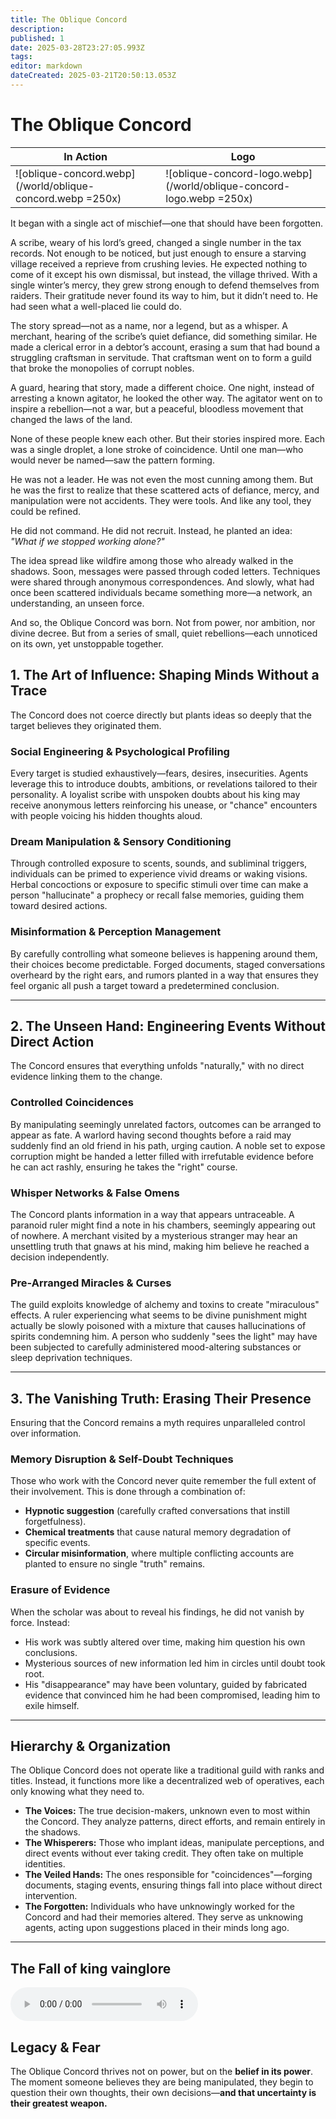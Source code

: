 ```yaml
---
title: The Oblique Concord
description: 
published: 1
date: 2025-03-28T23:27:05.993Z
tags: 
editor: markdown
dateCreated: 2025-03-21T20:50:13.053Z
---
```


# The Oblique Concord
| In Action | Logo |
| --- | --- |
| ![oblique-concord.webp](/world/oblique-concord.webp =250x)|![oblique-concord-logo.webp](/world/oblique-concord-logo.webp =250x)|

It began with a single act of mischief—one that should have been forgotten.

A scribe, weary of his lord’s greed, changed a single number in the tax records. Not enough to be noticed, but just enough to ensure a starving village received a reprieve from crushing levies. He expected nothing to come of it except his own dismissal, but instead, the village thrived. With a single winter’s mercy, they grew strong enough to defend themselves from raiders. Their gratitude never found its way to him, but it didn’t need to. He had seen what a well-placed lie could do.

The story spread—not as a name, nor a legend, but as a whisper. A merchant, hearing of the scribe’s quiet defiance, did something similar. He made a clerical error in a debtor’s account, erasing a sum that had bound a struggling craftsman in servitude. That craftsman went on to form a guild that broke the monopolies of corrupt nobles.

A guard, hearing that story, made a different choice. One night, instead of arresting a known agitator, he looked the other way. The agitator went on to inspire a rebellion—not a war, but a peaceful, bloodless movement that changed the laws of the land.

None of these people knew each other. But their stories inspired more. Each was a single droplet, a lone stroke of coincidence. Until one man—who would never be named—saw the pattern forming.

He was not a leader. He was not even the most cunning among them. But he was the first to realize that these scattered acts of defiance, mercy, and manipulation were not accidents. They were tools. And like any tool, they could be refined.

He did not command. He did not recruit. Instead, he planted an idea:  
*"What if we stopped working alone?"*

The idea spread like wildfire among those who already walked in the shadows. Soon, messages were passed through coded letters. Techniques were shared through anonymous correspondences. And slowly, what had once been scattered individuals became something more—a network, an understanding, an unseen force.

And so, the Oblique Concord was born. Not from power, nor ambition, nor divine decree. But from a series of small, quiet rebellions—each unnoticed on its own, yet unstoppable together.


## 1. The Art of Influence: Shaping Minds Without a Trace  
The Concord does not coerce directly but plants ideas so deeply that the target believes they originated them.

### Social Engineering & Psychological Profiling  
Every target is studied exhaustively—fears, desires, insecurities. Agents leverage this to introduce doubts, ambitions, or revelations tailored to their personality. A loyalist scribe with unspoken doubts about his king may receive anonymous letters reinforcing his unease, or "chance" encounters with people voicing his hidden thoughts aloud.

### Dream Manipulation & Sensory Conditioning  
Through controlled exposure to scents, sounds, and subliminal triggers, individuals can be primed to experience vivid dreams or waking visions. Herbal concoctions or exposure to specific stimuli over time can make a person "hallucinate" a prophecy or recall false memories, guiding them toward desired actions.

### Misinformation & Perception Management  
By carefully controlling what someone believes is happening around them, their choices become predictable. Forged documents, staged conversations overheard by the right ears, and rumors planted in a way that ensures they feel organic all push a target toward a predetermined conclusion.

---

## 2. The Unseen Hand: Engineering Events Without Direct Action  
The Concord ensures that everything unfolds "naturally," with no direct evidence linking them to the change.

### Controlled Coincidences  
By manipulating seemingly unrelated factors, outcomes can be arranged to appear as fate. A warlord having second thoughts before a raid may suddenly find an old friend in his path, urging caution. A noble set to expose corruption might be handed a letter filled with irrefutable evidence before he can act rashly, ensuring he takes the "right" course.

### Whisper Networks & False Omens  
The Concord plants information in a way that appears untraceable. A paranoid ruler might find a note in his chambers, seemingly appearing out of nowhere. A merchant visited by a mysterious stranger may hear an unsettling truth that gnaws at his mind, making him believe he reached a decision independently.

### Pre-Arranged Miracles & Curses  
The guild exploits knowledge of alchemy and toxins to create "miraculous" effects. A ruler experiencing what seems to be divine punishment might actually be slowly poisoned with a mixture that causes hallucinations of spirits condemning him. A person who suddenly "sees the light" may have been subjected to carefully administered mood-altering substances or sleep deprivation techniques.

---

## 3. The Vanishing Truth: Erasing Their Presence  
Ensuring that the Concord remains a myth requires unparalleled control over information.

### Memory Disruption & Self-Doubt Techniques  
Those who work with the Concord never quite remember the full extent of their involvement. This is done through a combination of:  
- **Hypnotic suggestion** (carefully crafted conversations that instill forgetfulness).  
- **Chemical treatments** that cause natural memory degradation of specific events.  
- **Circular misinformation**, where multiple conflicting accounts are planted to ensure no single "truth" remains.  

### Erasure of Evidence  
When the scholar was about to reveal his findings, he did not vanish by force. Instead:  
- His work was subtly altered over time, making him question his own conclusions.  
- Mysterious sources of new information led him in circles until doubt took root.  
- His "disappearance" may have been voluntary, guided by fabricated evidence that convinced him he had been compromised, leading him to exile himself.  

---

## Hierarchy & Organization  
The Oblique Concord does not operate like a traditional guild with ranks and titles. Instead, it functions more like a decentralized web of operatives, each only knowing what they need to.

- **The Voices:** The true decision-makers, unknown even to most within the Concord. They analyze patterns, direct efforts, and remain entirely in the shadows.  
- **The Whisperers:** Those who implant ideas, manipulate perceptions, and direct events without ever taking credit. They often take on multiple identities.  
- **The Veiled Hands:** The ones responsible for "coincidences"—forging documents, staging events, ensuring things fall into place without direct intervention.  
- **The Forgotten:** Individuals who have unknowingly worked for the Concord and had their memories altered. They serve as unknowing agents, acting upon suggestions placed in their minds long ago.  

---

## The Fall of king vainglore
<audio controls="1" controlslist="nodownload nofullscreen noremoteplayback" src="/music/the_fall_of_king_vainglore.mp3">Your browser does not support the audio tag.</audio>

## Legacy & Fear  
The Oblique Concord thrives not on power, but on the **belief in its power**. The moment someone believes they are being manipulated, they begin to question their own thoughts, their own decisions—**and that uncertainty is their greatest weapon.**  
